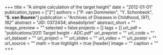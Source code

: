 +++
title = "A simple calculation of the target height"
date = "2012-01-01"
publication_types = ["2"]
authors = ["P. van Dommelen", "Y. Schonbeck", "**S. van Buuren**"]
publication = "Archives of Diseases in Childhood, (97), _182_"
abstract = "JID: 0372434; aheadofprint"
abstract_short = ""
image_preview = ""
selected = false
projects = []
tags = []
url_pdf = "publications/2011 Target height - ADC.pdf"
url_preprint = ""
url_code = ""
url_dataset = ""
url_project = ""
url_slides = ""
url_video = ""
url_poster = ""
url_source = ""
math = true
highlight = true
[header]
image = ""
caption = ""
+++
